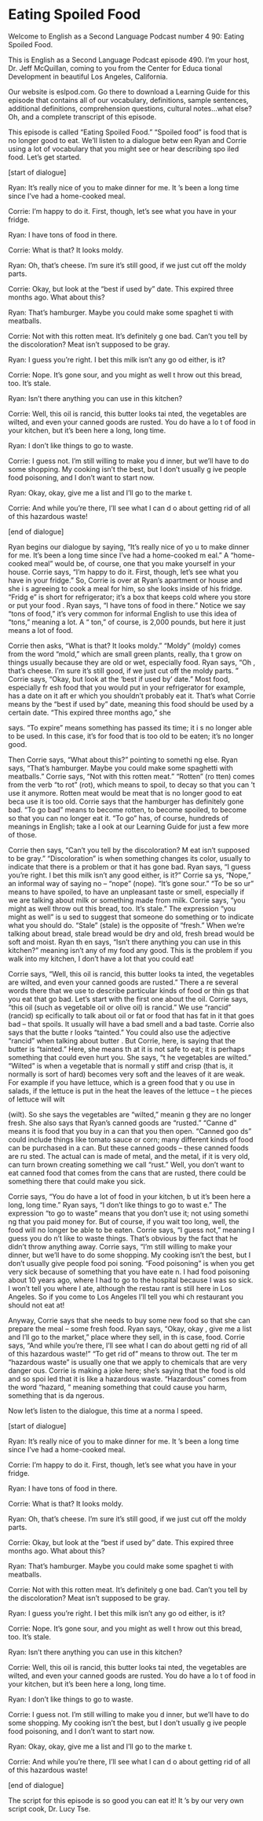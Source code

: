# Eating Spoiled Food

Welcome to English as a Second Language Podcast number 4 90: Eating Spoiled Food.

This is English as a Second Language Podcast episode 490.  I’m your host, Dr. Jeff McQuillan, coming to you from the Center for Educa tional Development in beautiful Los Angeles, California.

Our website is eslpod.com.  Go there to download a Learning Guide for this episode that contains all of our vocabulary, definitions, sample sentences, additional definitions, comprehension questions, cultural  notes…what else?  Oh, and a complete transcript of this episode.

This episode is called “Eating Spoiled Food.”  “Spoiled  food” is food that is no longer good to eat.  We’ll listen to a dialogue betw een Ryan and Corrie using a lot of vocabulary that you might see or hear describing spo iled food.  Let’s get started.

[start of dialogue]

Ryan:  It’s really nice of you to make dinner for me.  It ’s been a long time since I’ve had a home-cooked meal.

Corrie:  I’m happy to do it.  First, though, let’s see  what you have in your fridge.

Ryan:  I have tons of food in there.

Corrie:  What is that?  It looks moldy.

Ryan:  Oh, that’s cheese.  I’m sure it’s still good, if we just cut off the moldy parts.

Corrie:  Okay, but look at the “best if used by” date.  This expired three months ago.  What about this?

Ryan:  That’s hamburger.  Maybe you could make some spaghet ti with meatballs.

Corrie:  Not with this rotten meat.  It’s definitely g one bad.  Can’t you tell by the discoloration?  Meat isn’t supposed to be gray.

Ryan:  I guess you’re right.  I bet this milk isn’t any go od either, is it?

 Corrie:  Nope.  It’s gone sour, and you might as well t hrow out this bread, too. It’s stale.

Ryan:  Isn’t there anything you can use in this kitchen?

Corrie:  Well, this oil is rancid, this butter looks tai nted, the vegetables are wilted, and even your canned goods are rusted.  You do have a lo t of food in your kitchen, but it’s been here a long, long time.

Ryan:  I don’t like things to go to waste.

Corrie:  I guess not.  I’m still willing to make you d inner, but we’ll have to do some shopping.  My cooking isn’t the best, but I don’t usually g ive people food poisoning, and I don’t want to start now.

Ryan:  Okay, okay, give me a list and I’ll go to the marke t.

Corrie:  And while you’re there, I’ll see what I can d o about getting rid of all of this hazardous waste!

[end of dialogue]

Ryan begins our dialogue by saying, “It’s really nice of yo u to make dinner for me.  It’s been a long time since I’ve had a home-cooked m eal.”  A “home-cooked meal” would be, of course, one that you make yourself in  your house.  Corrie says, “I’m happy to do it.  First, though, let’s see what  you have in your fridge.” So, Corrie is over at Ryan’s apartment or house and she i s agreeing to cook a meal for him, so she looks inside of his fridge.  “Fridg e” is short for refrigerator; it’s a box that keeps cold where you store or put your food .  Ryan says, “I have tons of food in there.”  Notice we say “tons of food,” it’s very common for informal English to use this idea of “tons,” meaning a lot.  A “ ton,” of course, is 2,000 pounds, but here it just means a lot of food.

Corrie then asks, “What is that?  It looks moldy.”  “Moldy”  (moldy) comes from the word “mold,” which are small green plants, really, tha t grow on things usually because they are old or wet, especially food.  Ryan says, “Oh , that’s cheese.  I’m sure it’s still good, if we just cut off the moldy parts. ”  Corrie says, “Okay, but look at the ‘best if used by’ date.”  Most food, especially fr esh food that you would put in your refrigerator for example, has a date on it aft er which you shouldn’t probably eat it.  That’s what Corrie means by the “best if used by” date, meaning this food should be used by a certain date.  “This expired  three months ago,” she

 says.  “To expire” means something has passed its time; it i s no longer able to be used.  In this case, it’s for food that is too old to be eaten; it’s no longer good.

Then Corrie says, “What about this?” pointing to somethi ng else.  Ryan says, “That’s hamburger.  Maybe you could make some spaghetti  with meatballs.” Corrie says, “Not with this rotten meat.”  “Rotten” (ro tten) comes from the verb “to rot” (rot), which means to spoil, to decay so that you can ’t use it anymore.  Rotten meat would be meat that is no longer good to eat beca use it is too old.  Corrie says that the hamburger has definitely gone bad.  “To go  bad” means to become rotten, to become spoiled, to become so that you can no longer eat it.  “To go” has, of course, hundreds of meanings in English; take a l ook at our Learning Guide for just a few more of those.

Corrie then says, “Can’t you tell by the discoloration?  M eat isn’t supposed to be gray.”  “Discoloration” is when something changes its color,  usually to indicate that there is a problem or that it has gone bad.  Ryan  says, “I guess you’re right. I bet this milk isn’t any good either, is it?”  Corrie sa ys, “Nope,” an informal way of saying no – “nope” (nope).  “It’s gone sour.”  “To be so ur” means to have spoiled, to have an unpleasant taste or smell, especially if we are talking about milk or something made from milk.  Corrie says, “you might as well  throw out this bread, too.  It’s stale.”  The expression “you might as well” is u sed to suggest that someone do something or to indicate what you should do.  “Stale” (stale) is the opposite of “fresh.”  When we’re talking about bread, stale bread would be dry and old, fresh bread would be soft and moist.  Ryan th en says, “Isn’t there anything you can use in this kitchen?” meaning isn’t any of my food any good. This is the problem if you walk into my kitchen, I don’t have a lot that you could eat!

Corrie says, “Well, this oil is rancid, this butter looks ta inted, the vegetables are wilted, and even your canned goods are rusted.”  There a re several words there that we use to describe particular kinds of food or thin gs that you eat that go bad. Let’s start with the first one about the oil.  Corrie says, “this oil (such as vegetable oil or olive oil) is rancid.”  We use “rancid” (rancid) sp ecifically to talk about oil or fat or food that has fat in it that goes bad – that spoils.  It usually will have a bad smell and a bad taste.  Corrie also says that the butte r looks “tainted.”  You could also use the adjective “rancid” when talking about butter .  But Corrie, here, is saying that the butter is “tainted.”  Here, she means th at it is not safe to eat; it is perhaps something that could even hurt you.  She says, “t he vegetables are wilted.”  “Wilted” is when a vegetable that is normall y stiff and crisp (that is, it normally is sort of hard) becomes very soft and the leaves of  it are weak.  For example if you have lettuce, which is a green food that y ou use in salads, if the lettuce is put in the heat the leaves of the lettuce – t he pieces of lettuce will wilt

 (wilt).  So she says the vegetables are “wilted,” meanin g they are no longer fresh. She also says that Ryan’s canned goods are “rusted.”  “Canne d” means it is food that you buy in a can that you then open.  “Canned goo ds” could include things like tomato sauce or corn; many different kinds of food can be purchased in a can.  But these canned goods – these canned foods are ru sted.  The actual can is made of metal, and the metal, if it is very old, can  turn brown creating something we call “rust.”  Well, you don’t want to eat  canned food that comes from the cans that are rusted, there could be something  there that could make you sick.

Corrie says, “You do have a lot of food in your kitchen, b ut it’s been here a long, long time.”  Ryan says, “I don’t like things to go to wast e.”  The expression “to go to waste” means that you don’t use it; not using somethi ng that you paid money for.  But of course, if you wait too long, well, the food will no longer be able to be eaten.  Corrie says, “I guess not,” meaning I guess you do n’t like to waste things. That’s obvious by the fact that he didn’t throw anything away.  Corrie says, “I’m still willing to make your dinner, but we’ll have to do  some shopping.  My cooking isn’t the best, but I don’t usually give people food poi soning.  “Food poisoning” is when you get very sick because of something that you have eate n.  I had food poisoning about 10 years ago, where I had to go to the  hospital because I was so sick.  I won’t tell you where I ate, although the restau rant is still here in Los Angeles.  So if you come to Los Angeles I’ll tell you whi ch restaurant you should not eat at!

Anyway, Corrie says that she needs to buy some new food so that she can prepare the meal – some fresh food.  Ryan says, “Okay, okay , give me a list and I’ll go to the market,” place where they sell, in th is case, food.  Corrie says, “And while you’re there, I’ll see what I can do about getti ng rid of all of this hazardous waste!”  “To get rid of” means to throw out.  The ter m “hazardous waste” is usually one that we apply to chemicals that are very danger ous.  Corrie is making a joke here; she’s saying that the food is old and so spoi led that it is like a hazardous waste.  “Hazardous” comes from the word “hazard, ” meaning something that could cause you harm, something that is da ngerous.

Now let’s listen to the dialogue, this time at a norma l speed.

[start of dialogue]

Ryan:  It’s really nice of you to make dinner for me.  It ’s been a long time since I’ve had a home-cooked meal.

Corrie:  I’m happy to do it.  First, though, let’s see  what you have in your fridge.

 Ryan:  I have tons of food in there.

Corrie:  What is that?  It looks moldy.

Ryan:  Oh, that’s cheese.  I’m sure it’s still good, if we just cut off the moldy parts.

Corrie:  Okay, but look at the “best if used by” date.  This expired three months ago.  What about this?

Ryan:  That’s hamburger.  Maybe you could make some spaghet ti with meatballs.

Corrie:  Not with this rotten meat.  It’s definitely g one bad.  Can’t you tell by the discoloration?  Meat isn’t supposed to be gray.

Ryan:  I guess you’re right.  I bet this milk isn’t any go od either, is it?

Corrie:  Nope.  It’s gone sour, and you might as well t hrow out this bread, too. It’s stale.

Ryan:  Isn’t there anything you can use in this kitchen?

Corrie:  Well, this oil is rancid, this butter looks tai nted, the vegetables are wilted, and even your canned goods are rusted.  You do have a lo t of food in your kitchen, but it’s been here a long, long time.

Ryan:  I don’t like things to go to waste.

Corrie:  I guess not.  I’m still willing to make you d inner, but we’ll have to do some shopping.  My cooking isn’t the best, but I don’t usually g ive people food poisoning, and I don’t want to start now.

Ryan:  Okay, okay, give me a list and I’ll go to the marke t.

Corrie:  And while you’re there, I’ll see what I can d o about getting rid of all of this hazardous waste!

[end of dialogue]

The script for this episode is so good you can eat it!  It ’s by our very own script cook, Dr. Lucy Tse.





